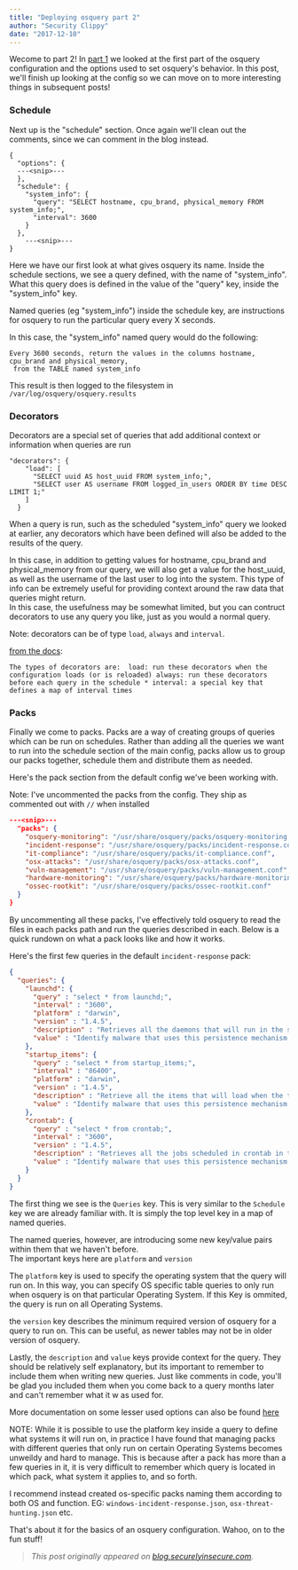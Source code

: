 ```yaml
---
title: "Deploying osquery part 2"
author: "Security Clippy"
date: "2017-12-10"
---
```


Wecome to part 2!  In [part 1](https://blog.securelyinsecure.com/post/holiday-hack-2015-pt1/) we looked at the first part of the osquery configuration
and the options used to set osquery's behavior.  In this post, we'll finish up looking at the config so we can move
on to more interesting things in subsequent posts!


### Schedule
Next up is the "schedule" section.  Once again we'll clean out the comments, since we can comment in the blog instead.

```commandline
{
  "options": {
  ---<snip>---
  },
  "schedule": {
    "system_info": {
      "query": "SELECT hostname, cpu_brand, physical_memory FROM system_info;",
      "interval": 3600
    }
  },
    ---<snip>---
}
```

Here we have our first look at what gives osquery its name. Inside the schedule sections, we see a query defined, with the name
of "system_info".  What this query does is defined in the value of the "query" key, inside the "system_info" key.

Named queries (eg "system_info") inside the schedule key, are instructions for osquery to run the particular query every
X seconds.

In this case, the "system_info" named query would do the following: 
```commandline
Every 3600 seconds, return the values in the columns hostname, cpu_brand and physical_memory,
 from the TABLE named system_info
```

This result is then logged to the filesystem in `/var/log/osquery/osquery.results`

### Decorators

Decorators are a special set of queries that add additional context or information when queries are run

```commandline
"decorators": {
    "load": [
      "SELECT uuid AS host_uuid FROM system_info;",
      "SELECT user AS username FROM logged_in_users ORDER BY time DESC LIMIT 1;"
    ]
  }
```

When a query is run, such as the scheduled "system_info" query we looked at earlier, 
any decorators which have been defined will also be added to the results of the query.


In this case, in addition to getting values for hostname, cpu_brand and physical_memory 
from our query, we will also get a value for the host_uuid, as well as the username of 
the last user to log into the system.  This type of info
can be extremely useful for providing context around the raw data that queries might return.  
In this case, the usefulness may be somewhat limited, but you can contruct 
decorators to use any query you like, just as you would a normal query.

Note: decorators can be of type `load`, `always` and `interval`.

[from the docs](https://osquery.readthedocs.io/en/stable/deployment/configuration/):

`
The types of decorators are:  load: run these decorators when the configuration loads (or is reloaded) always: run these decorators before each query in the schedule * interval: a special key that defines a map of interval times
`

### Packs
Finally we come to packs.
Packs are a way of creating groups of queries which can be run on schedules.  Rather 
than adding all the queries we want to run into the schedule section of the main config, packs allow us to group
our packs together, schedule them and distribute them as needed.

Here's the pack section from the default config we've been working with. 

Note:  I've uncommented the packs from the config. They ship as commented out with `//` when installed
```json
---<snip>---
  "packs": {
    "osquery-monitoring": "/usr/share/osquery/packs/osquery-monitoring.conf",
    "incident-response": "/usr/share/osquery/packs/incident-response.conf",
    "it-compliance": "/usr/share/osquery/packs/it-compliance.conf",
    "osx-attacks": "/usr/share/osquery/packs/osx-attacks.conf",
    "vuln-management": "/usr/share/osquery/packs/vuln-management.conf",
    "hardware-monitoring": "/usr/share/osquery/packs/hardware-monitoring.conf",
    "ossec-rootkit": "/usr/share/osquery/packs/ossec-rootkit.conf"
  }
}
```

By uncommenting all these packs, I've effectively told osquery to read the files in each packs path and run
the queries described in each.   Below is a quick rundown on what a pack looks like and how it works.


Here's the first few queries in the default `incident-response` pack:
```json
{
  "queries": {
    "launchd": {
      "query" : "select * from launchd;",
      "interval" : "3600",
      "platform" : "darwin",
      "version" : "1.4.5",
      "description" : "Retrieves all the daemons that will run in the start of the target OSX system.",
      "value" : "Identify malware that uses this persistence mechanism to launch at system boot"
    },
    "startup_items": {
      "query" : "select * from startup_items;",
      "interval" : "86400",
      "platform" : "darwin",
      "version" : "1.4.5",
      "description" : "Retrieve all the items that will load when the target OSX system starts.",
      "value" : "Identify malware that uses this persistence mechanism to launch at a given interval"
    },
    "crontab": {
      "query" : "select * from crontab;",
      "interval" : "3600",
      "version" : "1.4.5",
      "description" : "Retrieves all the jobs scheduled in crontab in the target system.",
      "value" : "Identify malware that uses this persistence mechanism to launch at a given interval"
    }
  }
}
```
The first thing we see is the `Queries` key.  This is very similar to the `Schedule` key we are already familiar with.
It is simply the top level key in a map of named queries.

The named queries, however, are introducing some new key/value pairs within them that we haven't before.  
The important keys here are `platform` and `version`

The `platform` key is used to specify the operating system that the query will run on.  In this way, you can 
specify OS specific table queries to only run when osquery is on that particular Operating System.  If this Key is ommited,
the query is run on all Operating Systems.

the `version` key describes the minimum required version of osquery for a query to run on.  This can be useful,
as newer tables may not be  in older version of osquery.  

Lastly, the `description` and `value` keys provide context for the query. They should be relatively self explanatory,
but its important to remember to include them when writing new queries.  Just like comments in code, you'll be glad you
included them when you come back to a query months later and can't remember what it w as used for.

More documentation on some lesser used options can also be found [here](https://github.com/osquery/osquery/blob/master/docs/wiki/deployment/configuration.md#schedule)

NOTE:  While it is possible to use the platform key inside a query to define what systems it will run on,
in practice I have found that managing packs with different queries that only run on certain Operating Systems
becomes unweildy and hard to manage.  This is because after a pack has more than a few  queries in it, it is 
very difficult to remember which query is located in which pack, what system it applies to, and  so forth.

I recommend instead created os-specific packs naming them according to both OS and function.  EG:
`windows-incident-response.json`, `osx-threat-hunting.json` etc.

That's about it for the basics of an osquery configuration.  Wahoo, on to the fun stuff!

> *This post originally appeared on [blog.securelyinsecure.com](https://blog.securelyinsecure.com/post/deploying-osquery-pt2/).*

